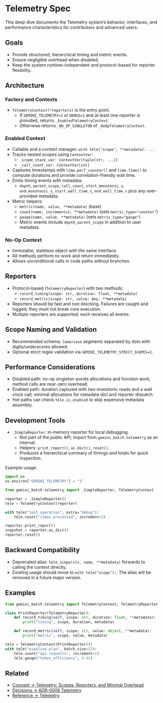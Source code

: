 # Telemetry Spec

This deep dive documents the Telemetry system’s behavior, interfaces, and performance characteristics for contributors and advanced users.

## Goals

- Provide structured, hierarchical timing and metric events.
- Ensure negligible overhead when disabled.
- Keep the system runtime-independent and protocol-based for reporter flexibility.

## Architecture

### Factory and Contexts

- `TelemetryContext(*reporters)` is the entry point.
  - If `GEMINI_TELEMETRY=1` or `DEBUG=1` and at least one reporter is provided, returns `_EnabledTelemetryContext`.
  - Otherwise returns `_NO_OP_SINGLETON` of `_NoOpTelemetryContext`.

### Enabled Context

- Callable and a context manager: `with tele("scope", **metadata): ...`
- Tracks nested scopes using `ContextVar`:
  - `_scope_stack_var: ContextVar[tuple[str, ...]]`
  - `_call_count_var: ContextVar[int]`
- Captures timestamps with `time.perf_counter()` and `time.time()` to compute durations and provide correlation-friendly wall time.
- Emits timing events with metadata:
  - `depth`, `parent_scope`, `call_count`, `start_monotonic_s`, `end_monotonic_s`, `start_wall_time_s`, `end_wall_time_s` plus any user-provided metadata.
- Metric helpers:
  - `metric(name, value, **metadata)` (base)
  - `count(name, increment=1, **metadata)` (sets `metric_type="counter"`)
  - `gauge(name, value, **metadata)` (sets `metric_type="gauge"`)
  - Metric events include `depth`, `parent_scope` in addition to user metadata.

### No-Op Context

- Immutable, stateless object with the same interface.
- All methods perform no work and return immediately.
- Allows unconditional calls in code paths without branches.

## Reporters

- Protocol-based (`TelemetryReporter`) with two methods:
  - `record_timing(scope: str, duration: float, **metadata)`
  - `record_metric(scope: str, value: Any, **metadata)`
- Reporters should be fast and non-blocking. Failures are caught and logged; they must not break core execution.
- Multiple reporters are supported; each receives all events.

## Scope Naming and Validation

- Recommended schema: `lowercase` segments separated by dots with digits/underscores allowed.
- Optional strict regex validation via `GEMINI_TELEMETRY_STRICT_SCOPES=1`.

## Performance Considerations

- Disabled path: no-op singleton avoids allocations and function work; method calls are near-zero overhead.
- Enabled path: duration captured with two monotonic reads and a wall clock call; minimal allocations for metadata dict and reporter dispatch.
- Hot paths can check `tele.is_enabled` to skip expensive metadata assembly.

## Development Tools

- `_SimpleReporter`: in-memory reporter for local debugging.
  - Not part of the public API; import from `gemini_batch.telemetry` as an internal.
  - Helpers: `print_report()`, `as_dict()`, `reset()`.
  - Produces a hierarchical summary of timings and totals for quick inspection.

Example usage:

```python
import os
os.environ["GEMINI_TELEMETRY"] = "1"

from gemini_batch.telemetry import _SimpleReporter, TelemetryContext

reporter = _SimpleReporter()
tele = TelemetryContext(reporter)

with tele("test.operation", extra="debug"):
    tele.count("items_processed", increment=3)

reporter.print_report()
snapshot = reporter.as_dict()
reporter.reset()
```

## Backward Compatibility

- Deprecated alias: `tele_scope(ctx, name, **metadata)` forwards to calling the context directly.
- Existing usage should move to `with tele("scope"):`. The alias will be removed in a future major version.

## Examples

```python
from gemini_batch.telemetry import TelemetryContext, TelemetryReporter

class PrintReporter(TelemetryReporter):
    def record_timing(self, scope: str, duration: float, **metadata):
        print("timing", scope, duration, metadata)

    def record_metric(self, scope: str, value: object, **metadata):
        print("metric", scope, value, metadata)

tele = TelemetryContext(PrintReporter())
with tele("pipeline.plan", batch_size=32):
    tele.count("api.requests", increment=1)
    tele.gauge("token_efficiency", 0.91)
```

## Related

- [Concept → Telemetry: Scopes, Reporters, and Minimal Overhead](../concepts/telemetry.md)
- [Decisions → ADR-0006 Telemetry](../decisions/ADR-0006-telemetry.md)
- [Reference → Telemetry](../../TELEMETRY.md)

